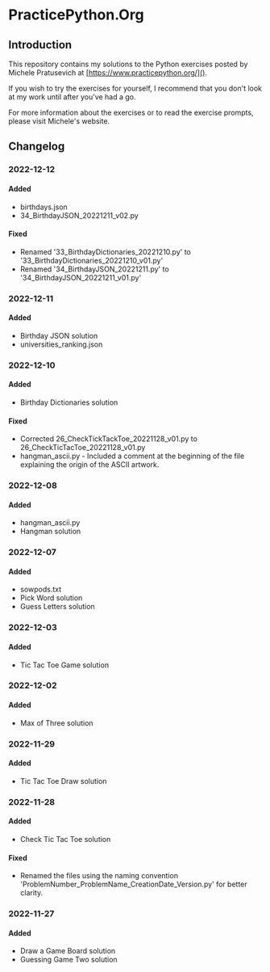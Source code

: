 # PracticePython.Org

## Introduction

This repository contains my solutions to the Python exercises posted by Michele Pratusevich at [https://www.practicepython.org/]().

If you wish to try the exercises for yourself, I recommend that you don't look at my work until after you've had a go.

For more information about the exercises or to read the exercise prompts, please visit Michele's website.

## Changelog

### 2022-12-12

#### Added

- birthdays.json
- 34_BirthdayJSON_20221211_v02.py

#### Fixed

- Renamed '33_BirthdayDictionaries_20221210.py' to '33_BirthdayDictionaries_20221210_v01.py'
- Renamed '34_BirthdayJSON_20221211.py' to '34_BirthdayJSON_20221211_v01.py'

### 2022-12-11

#### Added

- Birthday JSON solution
- universities_ranking.json

### 2022-12-10

#### Added

- Birthday Dictionaries solution

#### Fixed

- Corrected 26_CheckTickTackToe_20221128_v01.py to 
26_CheckTicTacToe_20221128_v01.py
- hangman_ascii.py - Included a comment at the beginning of the file explaining the origin of the ASCII artwork.

### 2022-12-08

#### Added

- hangman_ascii.py
- Hangman solution

### 2022-12-07

#### Added

- sowpods.txt
- Pick Word solution
- Guess Letters solution

### 2022-12-03

#### Added

- Tic Tac Toe Game solution

### 2022-12-02

#### Added 

- Max of Three solution

### 2022-11-29

#### Added

- Tic Tac Toe Draw solution

### 2022-11-28

#### Added

- Check Tic Tac Toe solution

#### Fixed

- Renamed the files using the naming convention 
'ProblemNumber_ProblemName_CreationDate_Version.py' for better clarity.

### 2022-11-27

#### Added

- Draw a Game Board solution
- Guessing Game Two solution
